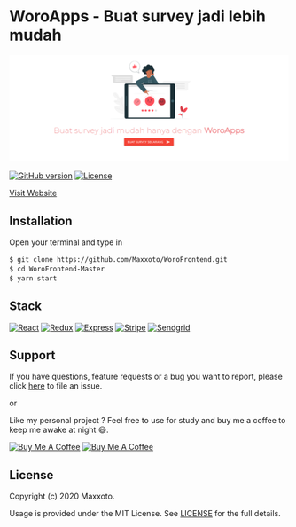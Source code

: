 # WoroApps - Buat survey jadi lebih mudah

<img src="./src/assets/images/github-image.png">

[![GitHub version](https://img.shields.io/badge/version-v1.0.0-blue.svg)](#)
[![License](https://img.shields.io/github/license/yilber/readme-boilerplate.svg)](https://github.com/Maxxoto/WoroFrontend/blob/master/LICENSE)

[Visit Website](https://woroapps.vercel.app/)

## Installation

Open your terminal and type in

```sh
$ git clone https://github.com/Maxxoto/WoroFrontend.git
$ cd WoroFrontend-Master
$ yarn start
```

## Stack

[![React](https://api.iconify.design/logos:react.svg?height=25)](https://reactjs.org/)
[![Redux](https://api.iconify.design/logos-redux.svg?height=25)](https://redux.js.org/)
[![Express](https://api.iconify.design/logos:express.svg?height=25)](https://expressjs.com/)
[![Stripe](https://api.iconify.design/logos:stripe.svg?height=25)](https://stripe.com/)
[![Sendgrid](https://api.iconify.design/logos:sendgrid.svg?height=25)](https://sendgrid.com/)

## Support

If you have questions, feature requests or a bug you want to report, please click [here](https://github.com/Maxxoto/WoroFrontend/issues) to file an issue.

or

Like my personal project ? Feel free to use for study and buy me a coffee to keep me awake at night :smiley:.

<div>
<a href="https://www.buymeacoffee.com/nd5r9SV4N" target="_blank"><img src="https://www.buymeacoffee.com/assets/img/custom_images/orange_img.png" alt="Buy Me A Coffee" style="height: auto !important;width: auto !important;"></a>
<a href="https://trakteer.id/maxxoto" target="_blank"><img src="https://cdn.trakteer.id/images/mix/trakteer-icon.png" alt="Buy Me A Coffee" style="height: 40px !important;width: auto !important;"> </a>

</div>

## License

Copyright (c) 2020 Maxxoto.

Usage is provided under the MIT License. See [LICENSE](https://github.com/Maxxoto/WoroFrontend/blob/master/LICENSE) for the full details.
